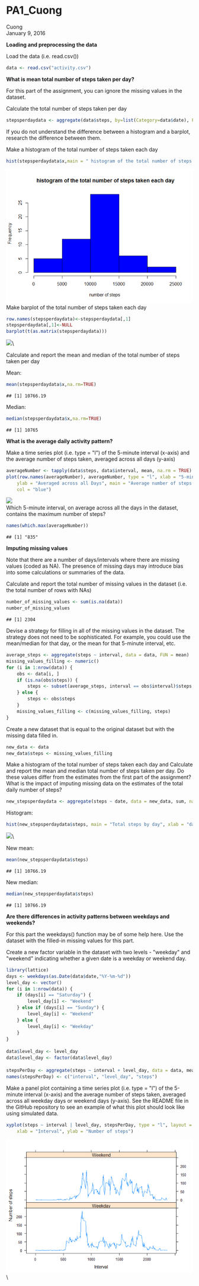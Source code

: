 # PA1_Cuong
Cuong  
January 9, 2016  


**Loading and preprocessing the data**

Load the data (i.e. read.csv())


```r
data <- read.csv("activity.csv")
```

**What is mean total number of steps taken per day?**

For this part of the assignment, you can ignore the missing values in the dataset.

Calculate the total number of steps taken per day



```r
stepsperdaydata <- aggregate(data$steps, by=list(Category=data$date), FUN=sum)
```

If you do not understand the difference between a histogram and a barplot, research the difference between them. 

Make a histogram of the total number of steps taken each day


```r
hist(stepsperdaydata$x,main = " histogram of the total number of steps taken each day",xlab="number of steps",col = "blue")
```

![](PA1_Cuong_files/figure-html/unnamed-chunk-3-1.png)\
Make barplot of the total number of steps taken each day


```r
row.names(stepsperdaydata)<-stepsperdaydata[,1]
stepsperdaydata[,1]<-NULL
barplot(t(as.matrix(stepsperdaydata)))
```

![](PA1_Cuong_files/figure-html/unnamed-chunk-4-1.png)\

Calculate and report the mean and median of the total number of steps taken per day

Mean:


```r
mean(stepsperdaydata$x,na.rm=TRUE)
```

```
## [1] 10766.19
```

Median:


```r
median(stepsperdaydata$x,na.rm=TRUE)
```

```
## [1] 10765
```

**What is the average daily activity pattern?**

Make a time series plot (i.e. type = "l") of the 5-minute interval (x-axis) and the average number of steps taken, averaged across all days (y-axis)


```r
averageNumber <- tapply(data$steps, data$interval, mean, na.rm = TRUE)
plot(row.names(averageNumber), averageNumber, type = "l", xlab = "5-min interval", 
    ylab = "Averaged across all Days", main = "Average number of steps taken", 
    col = "blue")
```

![](PA1_Cuong_files/figure-html/unnamed-chunk-7-1.png)\
Which 5-minute interval, on average across all the days in the dataset, contains the maximum number of steps?


```r
names(which.max(averageNumber))
```

```
## [1] "835"
```

**Imputing missing values**

Note that there are a number of days/intervals where there are missing values (coded as NA). The presence of missing days may introduce bias into some calculations or summaries of the data.

Calculate and report the total number of missing values in the dataset (i.e. the total number of rows with NAs)


```r
number_of_missing_values <- sum(is.na(data))
number_of_missing_values
```

```
## [1] 2304
```

Devise a strategy for filling in all of the missing values in the dataset. The strategy does not need to be sophisticated. For example, you could use the mean/median for that day, or the mean for that 5-minute interval, etc.


```r
average_steps <- aggregate(steps ~ interval, data = data, FUN = mean)
missing_values_filling <- numeric()
for (i in 1:nrow(data)) {
    obs <- data[i, ]
    if (is.na(obs$steps)) {
        steps <- subset(average_steps, interval == obs$interval)$steps
    } else {
        steps <- obs$steps
    }
    missing_values_filling <- c(missing_values_filling, steps)
}
```
Create a new dataset that is equal to the original dataset but with the missing data filled in.


```r
new_data <- data
new_data$steps <- missing_values_filling
```

Make a histogram of the total number of steps taken each day and Calculate and report the mean and median total number of steps taken per day. Do these values differ from the estimates from the first part of the assignment? What is the impact of imputing missing data on the estimates of the total daily number of steps?


```r
new_stepsperdaydata <- aggregate(steps ~ date, data = new_data, sum, na.rm = TRUE)
```
Histogram:


```r
hist(new_stepsperdaydata$steps, main = "Total steps by day", xlab = "day", col = "blue")
```

![](PA1_Cuong_files/figure-html/unnamed-chunk-13-1.png)\

New mean:


```r
mean(new_stepsperdaydata$steps)
```

```
## [1] 10766.19
```

New median:



```r
median(new_stepsperdaydata$steps)
```

```
## [1] 10766.19
```
**Are there differences in activity patterns between weekdays and weekends?**

For this part the weekdays() function may be of some help here. Use the dataset with the filled-in missing values for this part.

Create a new factor variable in the dataset with two levels - "weekday" and "weekend" indicating whether a given date is a weekday or weekend day.


```r
library(lattice)
days <- weekdays(as.Date(data$date,"%Y-%m-%d"))
level_day <- vector()
for (i in 1:nrow(data)) {
    if (days[i] == "Saturday") {
        level_day[i] <- "Weekend"
    } else if (days[i] == "Sunday") {
        level_day[i] <- "Weekend"
    } else {
        level_day[i] <- "Weekday"
    }
}

data$level_day <- level_day
data$level_day <- factor(data$level_day)

stepsPerDay <- aggregate(steps ~ interval + level_day, data = data, mean)
names(stepsPerDay) <- c("interval", "level_day", "steps")
```
Make a panel plot containing a time series plot (i.e. type = "l") of the 5-minute interval (x-axis) and the average number of steps taken, averaged across all weekday days or weekend days (y-axis). See the README file in the GitHub repository to see an example of what this plot should look like using simulated data.


```r
xyplot(steps ~ interval | level_day, stepsPerDay, type = "l", layout = c(1, 2), 
    xlab = "Interval", ylab = "Number of steps")
```

![](PA1_Cuong_files/figure-html/unnamed-chunk-17-1.png)\
